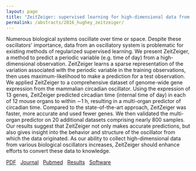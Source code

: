 ```yaml
---
layout: page
title: "ZeitZeiger: supervised learning for high-dimensional data from an oscillatory system"
permalink: /abstracts/2016_hughey_zeitzeiger/
---
```


 Numerous biological systems oscillate over time or space. Despite these oscillators' importance, data from an oscillatory system is problematic for existing methods of regularized supervised learning. We present ZeitZeiger, a method to predict a periodic variable (e.g. time of day) from a high-dimensional observation. ZeitZeiger learns a sparse representation of the variation associated with the periodic variable in the training observations, then uses maximum-likelihood to make a prediction for a test observation. We applied ZeitZeiger to a comprehensive dataset of genome-wide gene expression from the mammalian circadian oscillator. Using the expression of 13 genes, ZeitZeiger predicted circadian time (internal time of day) in each of 12 mouse organs to within ∼1 h, resulting in a multi-organ predictor of circadian time. Compared to the state-of-the-art approach, ZeitZeiger was faster, more accurate and used fewer genes. We then validated the multi-organ predictor on 20 additional datasets comprising nearly 800 samples. Our results suggest that ZeitZeiger not only makes accurate predictions, but also gives insight into the behavior and structure of the oscillator from which the data originated. As our ability to collect high-dimensional data from various biological oscillators increases, ZeitZeiger should enhance efforts to convert these data to knowledge.

[PDF](../../pdfs/2016_hughey_zeitzeiger.pdf)&nbsp;&nbsp;
[Journal](http://dx.doi.org/10.1093/nar/gkw030)&nbsp;&nbsp;
[Pubmed](http://www.ncbi.nlm.nih.gov/pubmed/26819407)&nbsp;&nbsp;
[Results](http://dx.doi.org/10.5061/dryad.hn8gp)&nbsp;&nbsp;
[Software](https://github.com/jakejh/zeitzeiger)

